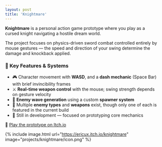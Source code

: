 ```yaml
---
layout: post
title: 'Knightmare'
---
```


**Knightmare** is a personal action game prototype where you play as a cursed knight navigating a hostile dream world.

The project focuses on physics-driven sword combat controlled entirely by mouse gestures — the speed and direction of your swing determine the damage and knockback applied.

### 🔨 Key Features & Systems

- 🎮 Character movement with **WASD**, and a **dash mechanic** (Space Bar) with brief invincibility frames
- ⚔️ **Real-time weapon control** with the mouse; swing strength depends on gesture velocity
- 👾 **Enemy wave generation** using a custom **spawner system**
- 🧠 Multiple **enemy types** and **weapons** exist, though only one of each is featured in the current build
- 🧪 Still in development — focused on prototyping core mechanics

🔗 [Play the prototype on Itch.io](https://ericux.itch.io/knightmare)

{% include image.html url="https://ericux.itch.io/knightmare" image="projects/knightmare/icon.png" %}
